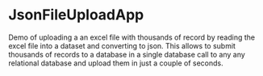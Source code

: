 # JsonFileUploadApp
Demo of uploading a an excel file with thousands of record by reading the excel file into a dataset and converting to json. This allows to submit thousands of records to a database in a single database call to any any relational database and upload them in just a couple of seconds.
